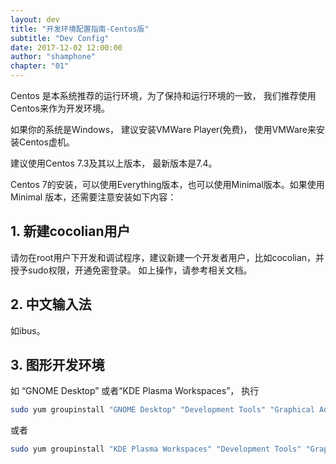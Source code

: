 ```yaml
---
layout: dev
title: "开发环境配置指南-Centos版"
subtitle: "Dev Config"
date: 2017-12-02 12:00:00
author: "shamphone"
chapter: "01"
---
```


Centos 是本系统推荐的运行环境，为了保持和运行环境的一致， 我们推荐使用Centos来作为开发环境。 

如果你的系统是Windows， 建议安装VMWare Player(免费)， 使用VMWare来安装Centos虚机。 

建议使用Centos 7.3及其以上版本， 最新版本是7.4。

Centos 7的安装，可以使用Everything版本，也可以使用Minimal版本。如果使用Minimal 版本，还需要注意安装如下内容：

## 1. 新建cocolian用户

请勿在root用户下开发和调试程序，建议新建一个开发者用户，比如cocolian，并授予sudo权限，开通免密登录。
如上操作，请参考相关文档。 

## 2. 中文输入法
如ibus。 

## 3. 图形开发环境

如 “GNOME Desktop” 或者“KDE Plasma Workspaces”， 执行

```bash
sudo yum groupinstall "GNOME Desktop" "Development Tools" "Graphical Administration Tools" "System Administration Tools" "System Management" "Server with GUI"
```

或者
```bash
sudo yum groupinstall "KDE Plasma Workspaces" "Development Tools" "Graphical Administration Tools" "System Administration Tools" "System Management" "Server with GUI"
```
